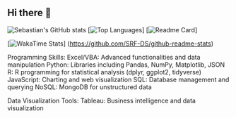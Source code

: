 ## Hi there 👋


![Sebastian's GitHub stats](https://github-readme-stats.vercel.app/api?username=SRF-DS&show_icons=true&theme=tokyonight)
[![Top Languages](https://github-readme-stats.vercel.app/api/top-langs/?username=SRF-DS&layout=compact&theme=radical)]
[![Readme Card](https://github-readme-stats.vercel.app/api/pin/?username=SRF-DS&repo=SRF-DS&theme=radical)]

[![WakaTime Stats](https://github-readme-stats.vercel.app/api/wakatime?username=YOUR_WAKATIME_USERNAME&theme=radical)]
(https://github.com/SRF-DS/github-readme-stats)




Programming Skills:
  Excel/VBA: Advanced functionalities and data manipulation
  Python: Libraries including Pandas, NumPy, Matplotlib, JSON
  R: R programming for statistical analysis (dplyr, ggplot2, tidyverse) 
  JavaScript: Charting and web visualization
  SQL: Database management and querying
  NoSQL: MongoDB for unstructured data

Data Visualization Tools:
  Tableau: Business intelligence and data visualization

<!--
Original code for GitHub Stats
![Anurag's GitHub stats](https://github-readme-stats.vercel.app/api?username=anuraghazra&show_icons=true&theme=radical)

**SRF-DS/SRF-DS** is a ✨ _special_ ✨ repository because its `README.md` (this file) appears on your GitHub profile.

Data Visualization Tools:
  HTML/CSS: Front-end web development for dashboards
  JavaScript Libraries: D3.js and Leaflet.js for interactive visualizations

Machine Learning:
  Supervised Learning: Techniques for predictive modeling
  Unsupervised Learning: Clustering methods and data segmentation
  Deep Learning: Advanced neural network models

Data Engineering:
  ETL Processes: Extract, Transform, Load methodologies
  Big Data Technologies: Hadoop and Spark



Here are some ideas to get you started:

- 🔭 I’m currently working on ...
- 🌱 I’m currently learning ...
- 👯 I’m looking to collaborate on ...
- 🤔 I’m looking for help with ...
- 💬 Ask me about ...
- 📫 How to reach me: ...
- 😄 Pronouns: ...
- ⚡ Fun fact: ...
-->
